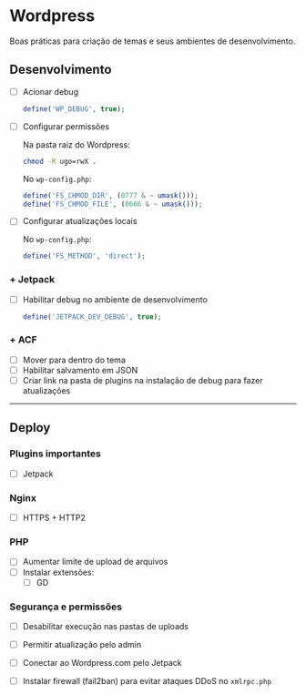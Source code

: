# Wordpress

Boas práticas para criação de temas e seus ambientes de desenvolvimento.

## Desenvolvimento

+ [ ] Acionar debug

  ```php
  define('WP_DEBUG', true);
  ```
  
+ [ ] Configurar permissões

  Na pasta raiz do Wordpress:
  
  ```sh
  chmod -R ugo=rwX .
  ```  
  
  No `wp-config.php`:
  
  ```php
  define('FS_CHMOD_DIR', (0777 & ~ umask()));
  define('FS_CHMOD_FILE', (0666 & ~ umask()));
  ```
  
+ [ ] Configurar atualizações locais

  No `wp-config.php`:
  
  ```php
  define('FS_METHOD', 'direct');
  ```


### + Jetpack

+ [ ] Habilitar debug no ambiente de desenvolvimento

  ```php
  define('JETPACK_DEV_DEBUG', true);
  ```


### + ACF

+ [ ] Mover para dentro do tema
+ [ ] Habilitar salvamento em JSON
+ [ ] Criar link na pasta de plugins na instalação de debug para fazer atualizações

***

## Deploy

### Plugins importantes

+ [ ] Jetpack

### Nginx

+ [ ] HTTPS + HTTP2

### PHP

+ [ ] Aumentar limite de upload de arquivos
+ [ ] Instalar extensões:
  + [ ] GD

### Segurança e permissões

+ [ ] Desabilitar execução nas pastas de uploads
+ [ ] Permitir atualização pelo admin
+ [ ] Conectar ao Wordpress.com pelo Jetpack
+ [ ] Instalar firewall (fail2ban) para evitar ataques DDoS no `xmlrpc.php`






